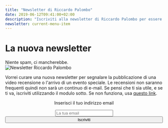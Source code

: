 ```yaml
---
title: "Newsletter di Riccardo Palombo"
date: 2019-06-12T09:41:00+02:00
description: "Iscriviti alla newsletter di Riccardo Palombo per essere avvertito delle nuove recensioni."
newsletter: current-menu-item
---
```


<div class="main-scroll">

<div class="row ">
            <div class="col-md-2"></div>
            <div class="col-md-4 no-padding-left col-sm-6">
                <div class="promo-box ">
                   <h1>La nuova newsletter</h1>
                    <span class="small-title">Niente spam, ci mancherebbe.</span>
                </div>
            </div>
            <div class="col-md-4 no-padding col-sm-6 newsletter">
            <img
                    src="/img/newsletter-riccardo-palombo.png" alt="Newsletter Riccardo Palombo" />
            </div>


<div class="col-md-2 "></div>
            </div>
<div class="row-col-12">
            <div class="col-md-8 col-md-push-2 no-padding-left">             
<p>Vorrei curare una nuova newsletter per segnalare la pubblicazione di una video recensione o l'arrivo di un evento speciale. Le recensioni non saranno frequenti quindi non sarà un continuo di e-mail. Se pensi che ti sia utile, e se ti va, iscriviti utilizzando il modulo sotto. Se non funziona, usa <a href="https://tinyletter.com/RiccardoIM" rel="nofollow" title="Iscriviti alla newsletter" target="_blank">questo link</a>.</p>
</div>
        </div>

<!-- Form Newsletter-->			  
<div class="row extended-row-contatti">
        <div class="row-overlay"></div>
        <div class="col-md-2 "></div>
<div class="col-md-8 col-sm-10 no-padding">

 <form style="text-align:center" action="https://tinyletter.com/RiccardoIM" method="post" target="popupwindow" onsubmit="window.open('https://tinyletter.com/RiccardoIM', 'popupwindow', 'scrollbars=yes,width=800,height=600');return true">
 
 <p><label for="tlemail">Inserisci il tuo indirizzo email</label></p>
 <div><input type="text" name="email" id="tlemail" placeholder="La tua email" /></div>
 
 <input type="hidden" value="1" name="embed"/>
 <input type="submit" style="width:100%" value="Iscriviti" />
  </form>
 </div>
    </div>

<!-- Fine Form Newsletter-->

</div> <!-- main-scroll -->

<div class="grid-bg row">
            <div class="col-md-2"></div>
            <div class="col-md-2"></div>
            <div class="col-md-2"></div>
            <div class="col-md-2"></div>
            <div class="col-md-2"></div>
            <div class="col-md-2"></div>
</div>